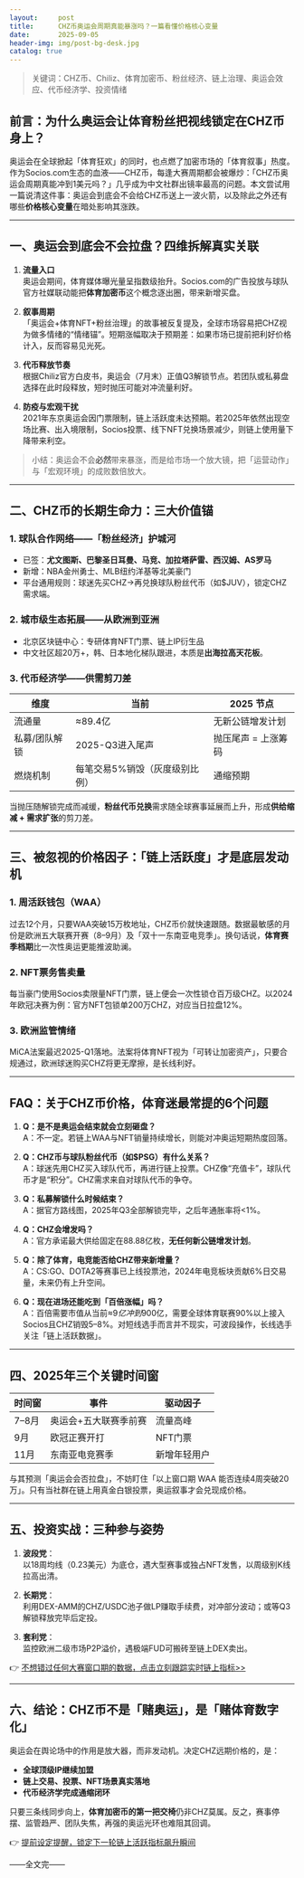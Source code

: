 ```yaml
---
layout:     post
title:      CHZ币奥运会周期真能暴涨吗？一篇看懂价格核心变量
date:       2025-09-05
header-img: img/post-bg-desk.jpg
catalog: true
---
```


> 关键词：CHZ币、Chiliz、体育加密币、粉丝经济、链上治理、奥运会效应、代币经济学、投资情绪

## 前言：为什么奥运会让体育粉丝把视线锁定在CHZ币身上？

奥运会在全球掀起「体育狂欢」的同时，也点燃了加密市场的「体育叙事」热度。作为Socios.com生态的血液——CHZ币，每逢大赛周期都会被爆炒：「CHZ币奥运会周期真能冲到1美元吗？」几乎成为中文社群出镜率最高的问题。本文尝试用一篇说清这件事：奥运会到底会不会给CHZ币送上一波火箭，以及除此之外还有哪些**价格核心变量**在暗处影响其涨跌。

---

## 一、奥运会到底会不会拉盘？四维拆解真实关联

1. **流量入口**  
   奥运会期间，体育媒体曝光量呈指数级抬升。Socios.com的广告投放与球队官方社媒联动能把**体育加密币**这个概念逐出圈，带来新增买盘。

2. **叙事周期**  
   「奥运会+体育NFT+粉丝治理」的故事被反复提及，全球市场容易把CHZ视为做多情绪的“情绪锚”。短期涨幅取决于预期差：如果市场已提前把利好价格计入，反而容易见光死。

3. **代币释放节奏**  
   根据Chiliz官方白皮书，奥运会（7月末）正值Q3解锁节点。若团队或私募盘选择在此时段释放，短时抛压可能对冲流量利好。

4. **防疫与宏观干扰**  
   2021年东京奥运会因门票限制，链上活跃度未达预期。若2025年依然出现空场比赛、出入境限制，Socios投票、线下NFT兑换场景减少，则链上使用量下降带来利空。

> 小结：奥运会不会**必然**带来暴涨，而是给市场一个放大镜，把「运营动作」与「宏观环境」的成败数倍放大。

---

## 二、CHZ币的长期生命力：三大价值锚

### 1. 球队合作网络——「粉丝经济」护城河

- 已签：**尤文图斯、巴黎圣日耳曼、马竞、加拉塔萨雷、西汉姆、AS罗马**  
- 新增：NBA金州勇士、MLB纽约洋基等北美豪门  
- 平台通用规则：球迷先买CHZ→再兑换球队粉丝代币（如$JUV），锁定CHZ需求端。

### 2. 城市级生态拓展——从欧洲到亚洲

- 北京区块链中心：专研体育NFT门票、链上IP衍生品  
- 中文社区超20万+，韩、日本地化梯队跟进，本质是**出海拉高天花板**。

### 3. 代币经济学——供需剪刀差

| 维度 | 当前 | 2025 节点 |
|------|------|-----------|
| 流通量 | ≈89.4亿 | 无新公链增发计划 |
| 私募/团队解锁 | 2025-Q3进入尾声 | 抛压尾声 = 上涨筹码 |
| 燃烧机制 | 每笔交易5%销毁（灰度级别比例） | 通缩预期 |  

当抛压随解锁完成而减缓，**粉丝代币兑换**需求随全球赛事延展而上升，形成**供给缩减 + 需求扩张**的剪刀差。

---

## 三、被忽视的价格因子：「链上活跃度」才是底层发动机

### 1. 周活跃钱包（WAA）  
过去12个月，只要WAA突破15万枚地址，CHZ币价就快速跟随。数据最敏感的月份是欧洲五大联赛开赛（8–9月）及「双十一东南亚电竞季」。换句话说，**体育赛季档期**比一次性奥运更能推波助澜。

### 2. NFT票务售卖量  
每当豪门使用Socios卖限量NFT门票，链上便会一次性锁仓百万级CHZ。以2024年欧冠决赛为例：官方NFT包锁单200万CHZ，对应当日拉盘12%。

### 3. 欧洲监管情绪  
MiCA法案最迟2025-Q1落地。法案将体育NFT视为「可转让加密资产」，只要合规通过，欧洲球迷购买CHZ将更无摩擦，是长线利好。

---

## FAQ：关于CHZ币价格，体育迷最常提的6个问题

1. **Q：是不是奥运会结束就会立刻砸盘？**  
   A：不一定。若链上WAA与NFT销量持续增长，则能对冲奥运短期热度回落。

2. **Q：CHZ币与球队粉丝代币（如$PSG）有什么关系？**  
   A：球迷先用CHZ买入球队代币，再进行链上投票。CHZ像“充值卡”，球队代币才是“积分”。CHZ需求来自对球队代币的争夺。

3. **Q：私募解锁什么时候结束？**  
   A：据官方路线图，2025年Q3全部解锁完毕，之后年通胀率将<1%。

4. **Q：CHZ会增发吗？**  
   A：官方承诺最大供给固定在88.88亿枚，**无任何新公链增发计划**。

5. **Q：除了体育，电竞能否给CHZ带来新增量？**  
   A：CS:GO、DOTA2等赛事已上线投票池，2024年电竞板块贡献6%日交易量，未来仍有上升空间。

6. **Q：现在进场还能吃到「百倍涨幅」吗？**  
   A：百倍需要市值从当前≈$9亿冲到$900亿，需要全球体育联赛90%以上接⼊Socios且CHZ销毁5–8%。对短线选手而言并不现实，可波段操作，长线选手关注「链上活跃数据」。

---

## 四、2025年三个关键时间窗

| 时间窗 | 事件 | 驱动因子 |
|--------|------|-----------|
| 7–8月 | 奥运会+五大联赛季前赛 | 流量高峰 |
| 9月 | 欧冠正赛开打 | NFT门票 |
| 11月 | 东南亚电竞赛季 | 新增年轻用户 |

与其预测「奥运会会否拉盘」，不妨盯住「以上窗口期 WAA 能否连续4周突破20万」。只有当社群在链上用真金白银投票，奥运叙事才会兑现成价格。

---

## 五、投资实战：三种参与姿势

1. **波段党**：  
   以18周均线（0.23美元）为底仓，遇大型赛事或独占NFT发售，以周级别K线拉高出清。

2. **长期党**：  
   利用DEX-AMM的CHZ/USDC池子做LP赚取手续费，对冲部分波动；或等Q3解锁释放完毕后定投。

3. **套利党**：  
   监控欧洲二级市场P2P溢价，遇极端FUD可搬砖至链上DEX卖出。

👉 [不想错过任何大赛窗口期的数据，点击立刻跟踪实时链上指标>>](https://okxdog.com/)

---

## 六、结论：CHZ币不是「赌奥运」，是「赌体育数字化」

奥运会在舆论场中的作用是放大器，而非发动机。决定CHZ远期价格的，是：

- **全球顶级IP继续加盟**  
- **链上交易、投票、NFT场景真实落地**  
- **代币经济学完成通缩闭环**  

只要三条线同步向上，**体育加密币的第一把交椅**仍非CHZ莫属。反之，赛事停摆、监管趋严、团队失焦，再强的奥运光环也难阻其回调。

👉 [提前设定提醒，锁定下一轮链上活跃指标飙升瞬间](https://okxdog.com/)

——全文完——